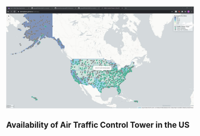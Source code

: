 ![Control Tower Map](img/TrafficControlTowerMap.JPG)

## Availability of Air Traffic Control Tower in the US

### 
